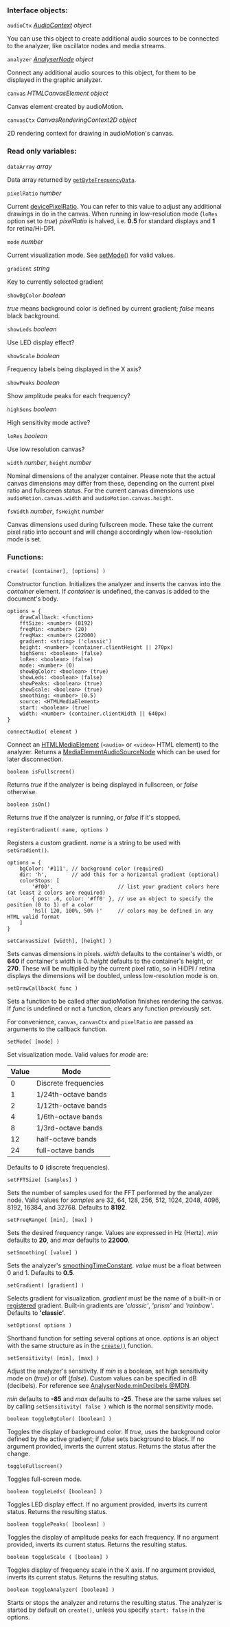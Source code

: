 ### Interface objects:

`audioCtx` *[AudioContext](https://developer.mozilla.org/en-US/docs/Web/API/AudioContext) object*

You can use this object to create additional audio sources to be connected to the analyzer, like oscillator nodes and media streams.

`analyzer` *[AnalyserNode](https://developer.mozilla.org/en-US/docs/Web/API/AnalyserNode) object*

Connect any additional audio sources to this object, for them to be displayed in the graphic analyzer.

`canvas` *HTMLCanvasElement object*

Canvas element created by audioMotion.

`canvasCtx` *CanvasRenderingContext2D object*

2D rendering context for drawing in audioMotion's canvas.

### Read only variables:

`dataArray` *array*

Data array returned by [`getByteFrequencyData`](https://developer.mozilla.org/en-US/docs/Web/API/AnalyserNode/getByteFrequencyData).

`pixelRatio` *number*

Current [devicePixelRatio](https://developer.mozilla.org/en-US/docs/Web/API/Window/devicePixelRatio). You can refer to this value to adjust any additional drawings in do in the canvas. When running in low-resolution mode (`loRes` option set to *true*) *pixelRatio* is halved, i.e. **0.5** for standard displays and **1** for retina/Hi-DPI.

`mode` *number*

Current visualization mode. See [setMode()](#set-mode) for valid values.

`gradient` *string*

Key to currently selected gradient

`showBgColor` *boolean*

*true* means background color is defined by current gradient; *false* means black background.

`showLeds` *boolean*

Use LED display effect?

`showScale` *boolean*

Frequency labels being displayed in the X axis?

`showPeaks` *boolean*

Show amplitude peaks for each frequency?

`highSens` *boolean*

High sensitivity mode active?

`loRes` *boolean*

Use low resolution canvas?

`width` *number*, `height` *number*

Nominal dimensions of the analyzer container. Please note that the actual canvas dimensions may differ from these, depending on the current pixel ratio and fullscreen status. For the current canvas dimensions use `audioMotion.canvas.width` and `audioMotion.canvas.height`.

`fsWidth` *number*, `fsHeight` *number*

Canvas dimensions used during fullscreen mode. These take the current pixel ratio into account and will change accordingly when low-resolution mode is set.


### Functions:

<a name="create"></a>`create( [container], [options] )`

Constructor function. Initializes the analyzer and inserts the canvas into the *container* element. If *container* is undefined, the canvas is added to the document's body.

```
options = {
	drawCallback: <function>
	fftSize: <number> (8192)
	freqMin: <number> (20)
	freqMax: <number> (22000)
	gradient: <string> ('classic')
	height: <number> (container.clientHeight || 270px)
	highSens: <boolean> (false)
	loRes: <boolean> (false)
	mode: <number> (0)
	showBgColor: <boolean> (true)
	showLeds: <boolean> (false)
	showPeaks: <boolean> (true)
	showScale: <boolean> (true)
	smoothing: <number> (0.5)
	source: <HTMLMediaElement>
	start: <boolean> (true)
	width: <number> (container.clientWidth || 640px)
}
```

`connectAudio( element )`

Connect an [HTMLMediaElement](https://developer.mozilla.org/en-US/docs/Web/API/HTMLMediaElement) (`<audio>` or `<video>` HTML element) to the analyzer.
Returns a [MediaElementAudioSourceNode](https://developer.mozilla.org/en-US/docs/Web/API/MediaElementAudioSourceNode) which can be used for later disconnection.

`boolean isFullscreen()`

Returns *true* if the analyzer is being displayed in fullscreen, or *false* otherwise.

`boolean isOn()`

Returns *true* if the analyzer is running, or *false* if it's stopped.

<a name="register-gradient"></a>`registerGradient( name, options )`

Registers a custom gradient. *name* is a string to be used with `setGradient()`.

```
options = {
	bgColor: '#111', // background color (required)
	dir: 'h',        // add this for a horizontal gradient (optional)
	colorStops: [
		'#f00',                     // list your gradient colors here (at least 2 colors are required)
		{ pos: .6, color: '#ff0' }, // use an object to specify the position (0 to 1) of a color
		'hsl( 120, 100%, 50% )'     // colors may be defined in any HTML valid format
	]
}
```

`setCanvasSize( [width], [height] )`

Sets canvas dimensions in pixels. *width* defaults to the container's width, or **640** if container's width is 0. *height* defaults to the container's height, or **270**. These will be multiplied by the current pixel ratio, so in HiDPI / retina displays the dimensions will be doubled, unless low-resolution mode is on.

`setDrawCallback( func )`

Sets a function to be called after audioMotion finishes rendering the canvas. If *func* is undefined or not a function, clears any function previously set.

For convenience, `canvas`, `canvasCtx` and `pixelRatio` are passed as arguments to the callback function.

<a name="set-mode"></a>`setMode( [mode] )`

Set visualization mode. Valid values for *mode* are:

| Value | Mode |
|-------|------|
| 0 | Discrete frequencies |
| 1 | 1/24th-octave bands |
| 2 | 1/12th-octave bands |
| 4 | 1/6th-octave bands |
| 8 | 1/3rd-octave bands |
| 12 | half-octave bands |
| 24 | full-octave bands |

Defaults to **0** (discrete frequencies).

`setFFTSize( [samples] )`

Sets the number of samples used for the FFT performed by the analyzer node.
Valid values for *samples* are 32, 64, 128, 256, 512, 1024, 2048, 4096, 8192, 16384, and 32768. Defaults to **8192**.

`setFreqRange( [min], [max] )`

Sets the desired frequency range. Values are expressed in Hz (Hertz). *min* defaults to **20**, and *max* defaults to **22000**.

`setSmoothing( [value] )`

Sets the analyzer's [smoothingTimeConstant](https://developer.mozilla.org/en-US/docs/Web/API/AnalyserNode/smoothingTimeConstant). *value* must be a float between 0 and 1. Defaults to **0.5**.

`setGradient( [gradient] )`

Selects gradient for visualization. *gradient* must be the name of a built-in or [registered](#register-gradient) gradient. Built-in gradients are *'classic'*, *'prism'* and *'rainbow'*. Defaults to **'classic'**.

`setOptions( options )`

Shorthand function for setting several options at once. *options* is an object with the same structure as in the [`create()`](#create) function.

`setSensitivity( [min], [max] )`

Adjust the analyzer's sensitivity. If *min* is a boolean, set high sensitivity mode on (*true*) or off (*false*).
Custom values can be specified in dB (decibels). For reference see [AnalyserNode.minDecibels @MDN](https://developer.mozilla.org/en-US/docs/Web/API/AnalyserNode/minDecibels).

*min* defaults to **-85** and *max* defaults to **-25**. These are the same values set by calling `setSensitivity( false )` which is the normal sensitivity mode.

`boolean toggleBgColor( [boolean] )`

Toggles the display of background color. If *true*, uses the background color defined by the active gradient; if *false* sets background to black. If no argument provided, inverts the current status. Returns the status after the change.

`toggleFullscreen()`

Toggles full-screen mode.

`boolean toggleLeds( [boolean] )`

Toggles LED display effect. If no argument provided, inverts its current status. Returns the resulting status.

`boolean togglePeaks( [boolean] )`

Toggles the display of amplitude peaks for each frequency. If no argument provided, inverts its current status. Returns the resulting status.

`boolean toggleScale ( [boolean] )`

Toggles display of frequency scale in the X axis. If no argument provided, inverts its current status. Returns the resulting status.

`boolean toggleAnalyzer( [boolean] )`

Starts or stops the analyzer and returns the resulting status. The analyzer is started by default on `create()`, unless you specify `start: false` in the options.

